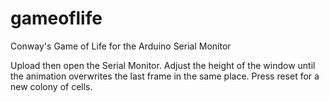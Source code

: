 # gameoflife
Conway's Game of Life for the Arduino Serial Monitor

Upload then open the Serial Monitor. 
Adjust the height of the window until the animation overwrites the last frame in the same place. 
Press reset for a new colony of cells. 
